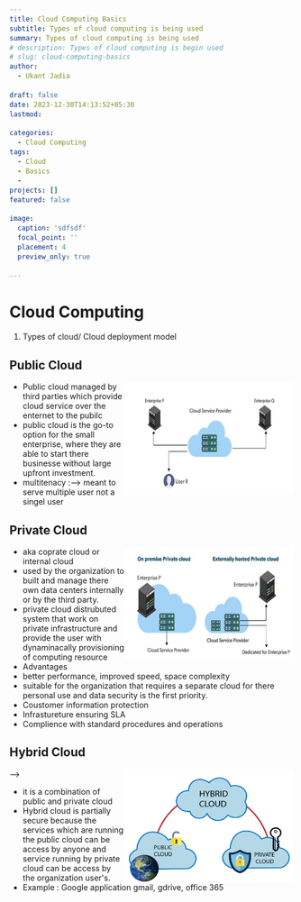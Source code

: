 ```yaml
---
title: Cloud Computing Basics
subtitle: Types of cloud computing is being used
summary: Types of cloud computing is being used
# description: Types of cloud computing is begin used
# slug: cloud-computing-basics
author: 
  - Ukant Jadia

draft: false
date: 2023-12-30T14:13:52+05:30
lastmod:

categories:
  - Cloud Computing
tags:
  - Cloud
  - Basics
  - 
projects: []
featured: false

image:
  caption: 'sdfsdf'
  focal_point: ''
  placement: 4
  preview_only: true

---
```


# Cloud Computing

1. Types of cloud/ Cloud deployment model

## Public Cloud

<!-- {{< rawhtml >}} -->
<img src="img1.jpg" alt="Example Image" width="300" height="200" align="right">
<!-- {{< /rawhtml >}} -->

<!-- + *[IMAGE](https://media.geeksforgeeks.org/wp-content/uploads/20211123123729/Group4-660x330.jpg) -->

- Public cloud managed by third parties which provide cloud service over the enternet to the pubilc
- public cloud is the go-to option for the small enterprise, where they are able to start there businesse without large upfront investment.
- multitenacy :--> meant to serve multiple user not a singel user

## Private Cloud

<!-- {{< rawhtml >}} -->
<img src="img2.jpg" alt="Example Image" width="300" height="200" align="right">
<!-- {{< /rawhtml >}} -->

 <!-- *[IMAGE](https://media.geeksforgeeks.org/wp-content/uploads/20211123123851/Group1-660x330.jpg)* -->

- aka coprate cloud or internal cloud
- used by the organization to built and manage there own data centers internally or by the third party.
- private cloud distrubuted system that work on private infrastructure and provide the user with dynaminacally provisioning of computing resource
- Advantages
- better performance, improved speed, space complexity
- suitable for the organization that requires a separate cloud for there personal use and data security is the first priority.
- Coustomer information protection
- Infrastureture ensuring SLA
- Complience with standard procedures and operations

## Hybrid Cloud

<!-- {{< rawhtml >}} -->
<img src="img3.png" alt="Example Image" width="300" height="200" align="right">
<!-- {{< /rawhtml >}} -->

 <!-- <!- *[IMAGE](https://static.javatpoint.com/cloudpages/images/hybridcloud.png)* --> -->

- it is a combination of public and private cloud
- Hybrid cloud is partially secure because the services which are running the public cloud can be access by anyone and service running by private cloud can be access by the organization user's.
- Example : Google application gmail, gdrive, office 365
